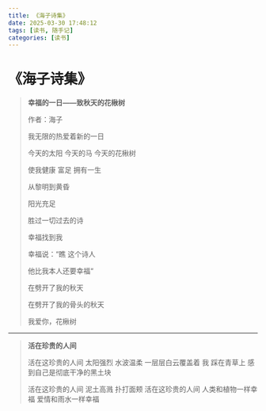 ```yaml
---
title: 《海子诗集》
date: 2025-03-30 17:48:12
tags: [读书, 随手记]
categories: [读书]
---
```


# 《海子诗集》



> **幸福的一日——致秋天的花楸树**
>
> 作者：海子
>
> 我无限的热爱着新的一日
>
> 今天的太阳 今天的马 今天的花楸树
>
> 使我健康 富足 拥有一生
>
> 从黎明到黄昏
>
> 阳光充足
>
> 胜过一切过去的诗
>
> 幸福找到我
>
> 幸福说：“瞧 这个诗人
>
> 他比我本人还要幸福“
>
> 在劈开了我的秋天
>
> 在劈开了我的骨头的秋天
>
> 我爱你，花楸树

---

> **活在珍贵的人间**
>
> 活在这珍贵的人间
> 太阳强烈
> 水波温柔
> 一层层白云覆盖着
> 我
> 踩在青草上
> 感到自己是彻底干净的黑土块
>
> 活在这珍贵的人间
> 泥土高溅
> 扑打面颊
> 活在这珍贵的人间
> 人类和植物一样幸福
> 爱情和雨水一样幸福

